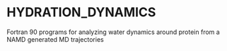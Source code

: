 # HYDRATION_DYNAMICS
Fortran 90 programs for analyzing water dynamics around protein from a NAMD generated MD trajectories 
